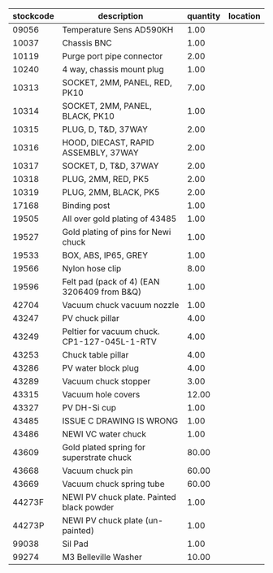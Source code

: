 |stockcode|description|quantity|location|
|---------|-----------|--------|--------|
|09056|Temperature Sens AD590KH|1.00||
|10037|Chassis BNC|1.00||
|10119|Purge port pipe connector|2.00||
|10240|4 way, chassis mount plug|1.00||
|10313|SOCKET, 2MM, PANEL, RED, PK10|7.00||
|10314|SOCKET, 2MM, PANEL, BLACK, PK10|1.00||
|10315| PLUG, D, T&D, 37WAY|2.00||
|10316|HOOD, DIECAST, RAPID ASSEMBLY, 37WAY|2.00||
|10317|SOCKET, D, T&D, 37WAY|2.00||
|10318|PLUG, 2MM, RED, PK5|2.00||
|10319|PLUG, 2MM, BLACK, PK5|2.00||
|17168|Binding post|1.00||
|19505|All over gold plating of 43485|1.00||
|19527|Gold plating of pins for Newi chuck|1.00||
|19533|BOX, ABS, IP65, GREY|1.00||
|19566|Nylon hose clip|8.00||
|19596|Felt pad (pack of 4) (EAN 3206409 from B&Q)|1.00||
|42704|Vacuum chuck vacuum nozzle|1.00||
|43247|PV chuck pillar|4.00||
|43249|Peltier for vacuum chuck.  CP1-127-045L-1-RTV|4.00||
|43253|Chuck table pillar|4.00||
|43286|PV water block plug|4.00||
|43289|Vacuum chuck stopper|3.00||
|43315|Vacuum hole covers|12.00||
|43327|PV DH-Si cup|1.00||
|43485|ISSUE C DRAWING IS WRONG|1.00||
|43486|NEWI VC water chuck|1.00||
|43609|Gold plated spring for superstrate chuck|80.00||
|43668|Vacuum chuck pin|60.00||
|43669|Vacuum chuck spring tube|60.00||
|44273F|NEWI PV chuck plate. Painted black powder|1.00||
|44273P|NEWI PV chuck plate (un-painted)|1.00||
|99038|Sil Pad|1.00||
|99274|M3 Belleville Washer|10.00||
